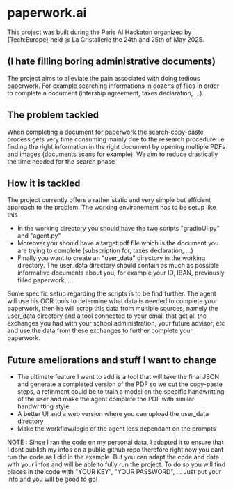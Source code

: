 # paperwork.ai
This project was built during the Paris AI Hackaton organized by {Tech:Europe} held @ La Cristallerie the 24th and 25th of May 2025.
## (I hate filling boring administrative documents)
The project aims to alleviate the pain associated with doing tedious paperwork. For example searching informations in dozens of files in order to complete a document (intership agreement, taxes declaration, ...).

## The problem tackled
When completing a document for paperwork the search-copy-paste process gets very time consuming mainly due to the research procedure i.e. finding the right information in the right document by opening multiple PDFs and images (documents scans for example). We aim to reduce drastically the time needed for the search phase

## How it is tackled

The project currently offers a rather static and very simple but efficient approach to the problem. The working environement has to be setup like this 
<ul>
  <li>In the working directory you should have the two scripts "gradioUI.py" and "agent.py"</li>
  <li>Moreover you should have a target.pdf file which is the document you are trying to complete (subscription for, taxes declaration, ...)</li>
  <li>Finally you want to create an "user_data" directory in the working directory. The user_data directory should contain as much as possible informative documents about you, for example your ID, IBAN, previously filled paperwork, ...</li>
</ul>
Some specific setup regarding the scripts is to be find further.
The agent will use his OCR tools to determine what data is needed to complete your paperwork, then he will scrap this data from multiple sources, namely the user_data directory and a tool connected to your email that get all the exchanges you had with your school administration, your future advisor, etc and use the data from these exchanges to further complete your paperwork.

## Future ameliorations and stuff I want to change
<ul>
  <li> The ultimate feature I want to add is a tool that will take the final JSON and generate a completed version of the PDF so we cut the copy-paste steps, a refinment could be to train a model on the specific handwritting of the user and make the agent complete the PDF with similar handwritting style </li>
  <li> A better UI and a web version where you can upload the user_data directory </li>
  <li> Make the workflow/logic of the agent less dependant on the prompts </li>
</ul>


NOTE : Since I ran the code on my personal data, I adapted it to ensure that I dont publish my infos on a public github repo therefore right now you cant run the code as I did in the example. But you can adapt the code and data with your infos and will be able to fully run the project. To do so you will find places in the code with "YOUR KEY", "YOUR PASSWORD", ... Just put your info and you will be good to go!
